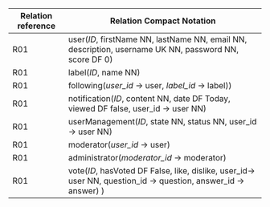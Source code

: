 
| Relation reference | Relation Compact Notation                                                                             |
| ------------------ | ----------------------------------------------------------------------------------------------------- |
| R01                |    user(*ID*, firstName NN, lastName NN, email NN, description, username UK NN, password NN, score DF 0)                       |
| R01                |    label(*ID*, name NN)                       |
| R01                |    following(*user_id* -> user, *label_id* -> label))                       |
| R01                |    notification(*ID*, content NN, date DF Today, viewed DF false, user_id -> user NN)                       |
| R01                |    userManagement(*ID*, state NN, status NN, user_id -> user NN)                       |
| R01                |    moderator(*user_id* -> user)                       |
| R01                |    administrator(*moderator_id* -> moderator)                       |
| R01                |    vote(*ID*, hasVoted DF False, like, dislike, user_id-> user NN, question_id -> question, answer_id -> answer) )                       |